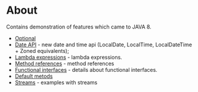 # About
Contains demonstration of features which came to JAVA 8.
* [Optional](optional/README.md)
* [Date API](date/README.md) - new date and time api (LocalDate, LocalTime, LocalDateTime + Zoned equivalents);
* [Lambda expressions](lambdas/README.md) - lambda expressions.
* [Method references](method-reference/README.md) - method references
* [Functional interfaces](functional-interfaces/README.md) - details about functional interfaces.
* [Default metods](default-methods/README.md)
* [Streams](streams/README.md) - examples with streams